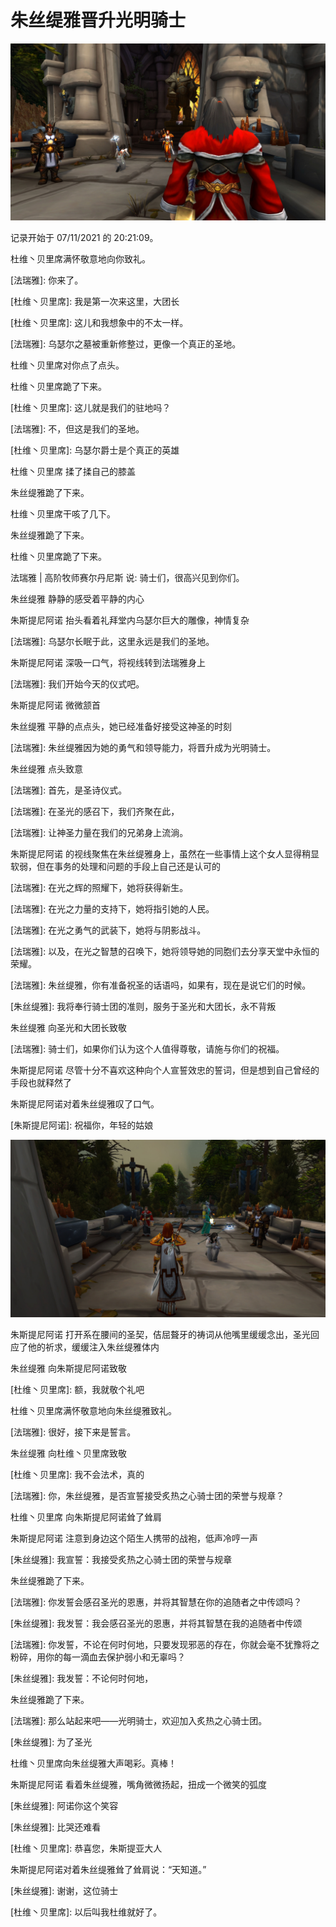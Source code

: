# 朱丝缇雅晋升光明骑士

![乌瑟尔之墓](<../../.gitbook/assets/乌瑟尔之墓 (1).jpg>)

记录开始于 07/11/2021 的 20:21:09。

杜维丶贝里席满怀敬意地向你致礼。

\[法瑞雅]: 你来了。

\[杜维丶贝里席]: 我是第一次来这里，大团长

\[杜维丶贝里席]: 这儿和我想象中的不太一样。

\[法瑞雅]: 乌瑟尔之墓被重新修整过，更像一个真正的圣地。

杜维丶贝里席对你点了点头。

杜维丶贝里席跪了下来。

\[杜维丶贝里席]: 这儿就是我们的驻地吗？

\[法瑞雅]: 不，但这是我们的圣地。

\[杜维丶贝里席]: 乌瑟尔爵士是个真正的英雄

杜维丶贝里席 揉了揉自己的膝盖

朱丝缇雅跪了下来。

杜维丶贝里席干咳了几下。

朱丝缇雅跪了下来。

杜维丶贝里席跪了下来。

法瑞雅 | 高阶牧师赛尔丹尼斯 说: 骑士们，很高兴见到你们。

朱丝缇雅 静静的感受着平静的内心

朱斯提尼阿诺 抬头看着礼拜堂内乌瑟尔巨大的雕像，神情复杂

\[法瑞雅]: 乌瑟尔长眠于此，这里永远是我们的圣地。

朱斯提尼阿诺 深吸一口气，将视线转到法瑞雅身上

\[法瑞雅]: 我们开始今天的仪式吧。



朱斯提尼阿诺 微微颔首

朱丝缇雅 平静的点点头，她已经准备好接受这神圣的时刻

\[法瑞雅]: 朱丝缇雅因为她的勇气和领导能力，将晋升成为光明骑士。

朱丝缇雅 点头致意

\[法瑞雅]: 首先，是圣诗仪式。

\[法瑞雅]: 在圣光的感召下，我们齐聚在此，

\[法瑞雅]: 让神圣力量在我们的兄弟身上流淌。

朱斯提尼阿诺 的视线聚焦在朱丝缇雅身上，虽然在一些事情上这个女人显得稍显软弱，但在事务的处理和问题的手段上自己还是认可的

\[法瑞雅]: 在光之辉的照耀下，她将获得新生。

\[法瑞雅]: 在光之力量的支持下，她将指引她的人民。

\[法瑞雅]: 在光之勇气的武装下，她将与阴影战斗。

\[法瑞雅]: 以及，在光之智慧的召唤下，她将领导她的同胞们去分享天堂中永恒的荣耀。

\[法瑞雅]: 朱丝缇雅，你有准备祝圣的话语吗，如果有，现在是说它们的时候。

\[朱丝缇雅]: 我将奉行骑士团的准则，服务于圣光和大团长，永不背叛

朱丝缇雅 向圣光和大团长致敬

\[法瑞雅]: 骑士们，如果你们认为这个人值得尊敬，请施与你们的祝福。

朱斯提尼阿诺 尽管十分不喜欢这种向个人宣誓效忠的誓词，但是想到自己曾经的手段也就释然了

朱斯提尼阿诺对着朱丝缇雅叹了口气。

\[朱斯提尼阿诺]: 祝福你，年轻的姑娘

![朱丝缇雅晋升](../../.gitbook/assets/朱丝缇雅晋升.jpg)

朱斯提尼阿诺 打开系在腰间的圣契，佶屈聱牙的祷词从他嘴里缓缓念出，圣光回应了他的祈求，缓缓注入朱丝缇雅体内

朱丝缇雅 向朱斯提尼阿诺致敬

\[杜维丶贝里席]: 额，我就敬个礼吧

杜维丶贝里席满怀敬意地向朱丝缇雅致礼。

\[法瑞雅]: 很好，接下来是誓言。

朱丝缇雅 向杜维丶贝里席致敬

\[杜维丶贝里席]: 我不会法术，真的

\[法瑞雅]: 你，朱丝缇雅，是否宣誓接受炙热之心骑士团的荣誉与规章？

杜维丶贝里席 向朱斯提尼阿诺耸了耸肩

朱斯提尼阿诺 注意到身边这个陌生人携带的战袍，低声冷哼一声

\[朱丝缇雅]: 我宣誓：我接受炙热之心骑士团的荣誉与规章

朱丝缇雅跪了下来。

\[法瑞雅]: 你发誓会感召圣光的恩惠，并将其智慧在你的追随者之中传颂吗？

\[朱丝缇雅]: 我发誓：我会感召圣光的恩惠，并将其智慧在我的追随者中传颂

\[法瑞雅]: 你发誓，不论在何时何地，只要发现邪恶的存在，你就会毫不犹豫将之粉碎，用你的每一滴血去保护弱小和无辜吗？

\[朱丝缇雅]: 我发誓：不论何时何地，

朱丝缇雅跪了下来。

\[法瑞雅]: 那么站起来吧——光明骑士，欢迎加入炙热之心骑士团。

\[朱丝缇雅]: 为了圣光

杜维丶贝里席向朱丝缇雅大声喝彩。真棒！

朱斯提尼阿诺 看着朱丝缇雅，嘴角微微扬起，扭成一个微笑的弧度

\[朱丝缇雅]: 阿诺你这个笑容

\[朱丝缇雅]: 比哭还难看

\[杜维丶贝里席]: 恭喜您，朱斯提亚大人

朱斯提尼阿诺对着朱丝缇雅耸了耸肩说：“天知道。”

\[朱丝缇雅]: 谢谢，这位骑士

\[杜维丶贝里席]: 以后叫我杜维就好了。
